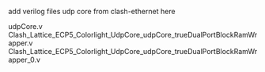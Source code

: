 
add verilog files udp core from clash-ethernet here

udpCore.v
Clash_Lattice_ECP5_Colorlight_UdpCore_udpCore_trueDualPortBlockRamWrapper.v
Clash_Lattice_ECP5_Colorlight_UdpCore_udpCore_trueDualPortBlockRamWrapper_0.v